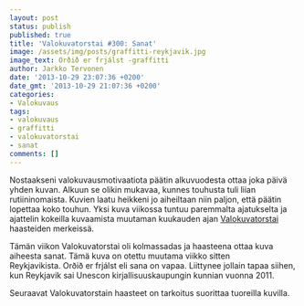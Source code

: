 ```yaml
---
layout: post
status: publish
published: true
title: 'Valokuvatorstai #300: Sanat'
image: /assets/img/posts/graffitti-reykjavik.jpg
image_text: Orðið er frjálst -graffitti
author: Jarkko Tervonen
date: '2013-10-29 23:07:36 +0200'
date_gmt: '2013-10-29 21:07:36 +0200'
categories:
- Valokuvaus
tags:
- valokuvaus
- graffitti
- valokuvatorstai
- sanat
comments: []
---
```

Nostaakseni valokuvausmotivaatiota päätin alkuvuodesta ottaa joka päivä yhden kuvan. Alkuun se olikin mukavaa, kunnes touhusta tuli liian rutiininomaista. Kuvien laatu heikkeni jo aiheiltaan niin paljon, että päätin lopettaa koko touhun. Yksi kuva viikossa tuntuu paremmalta ajatukselta ja ajattelin kokeilla kuvaamista muutaman kuukauden ajan [Valokuvatorstai](http://valokuvainspis.blogspot.fi/) haasteiden merkeissä.

Tämän viikon Valokuvatorstai oli kolmassadas ja haasteena ottaa kuva aiheesta sanat. Tämä kuva on otettu muutama viikko sitten Reykjavikista. Orðið er frjálst eli sana on vapaa. Liittynee jollain tapaa siihen, kun Reykjavik sai Unescon kirjallisuuskaupungin kunnian vuonna 2011.

Seuraavat Valokuvatorstain haasteet on tarkoitus suorittaa tuoreilla kuvilla.
